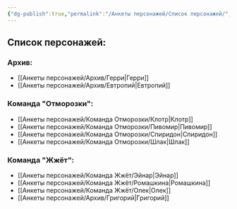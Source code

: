 ```yaml
---
{"dg-publish":true,"permalink":"/Анкеты персонажей/Список персонажей/","noteIcon":"","created":"2025-07-29T10:23:07.077+03:00","updated":"2025-07-28T15:49:52.300+03:00"}
---
```



## Список персонажей:
### Архив:
- [[Анкеты персонажей/Архив/Герри\|Герри]]
- [[Анкеты персонажей/Архив/Евтропий\|Евтропий]]

### Команда "Отморозки":
- [[Анкеты персонажей/Команда Отморозки/Клотр\|Клотр]]
- [[Анкеты персонажей/Команда Отморозки/Пивомир\|Пивомир]]
- [[Анкеты персонажей/Команда Отморозки/Спиридон\|Спиридон]]
- [[Анкеты персонажей/Команда Отморозки/Шлак\|Шлак]]

### Команда "Жжёт":
- [[Анкеты персонажей/Команда Жжёт/Эйнар\|Эйнар]]
- [[Анкеты персонажей/Команда Жжёт/Ромашкина\|Ромашкина]]
- [[Анкеты персонажей/Команда Жжёт/Олек\|Олек]]
- [[Анкеты персонажей/Архив/Григорий\|Григорий]]